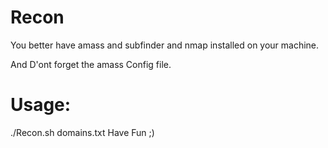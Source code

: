 # Recon
You better have amass and subfinder and nmap installed on your machine.

And D'ont forget the amass Config file.
# Usage:
./Recon.sh domains.txt
Have Fun ;)
